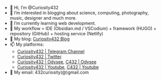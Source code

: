 - 👋 Hi, I’m @Curiosity432
- 👀 I’m interested in blogging about science, computing, photography, music, designer and much more.
- 🌱 I’m currently learning web development.
- 💞️ My workflow = IDE (Obsidian.md / VSCodium) + framework (HUGO) + repository (GitHub) + hosting service (Netlify)
- 🔖 My blog: [Curiosity432 Blog](https://curiosity432.netlify.app)
- 📫 My platforms:
  - [Curiosity432 | Telegram Channel](https://t.me/curiosity432)
  - [Curiosity432 | Twitter](https://twitter.com/curiosity432)
  - [Curiosity432 | Odysee](https://odysee.com/@curiosity432:d), [C432 | Odysee](https://odysee.com/@C432:b)
  - [Curiosity432 | Youtube](https://www.youtube.com/channel/UCwfBPILhdtGY-JoANIjQg7A), [C432 | Youtube](https://www.youtube.com/channel/UCLy8Rf0TdYLVwLdd2FfMkjQ)
- 📝 My email: 432curiosity(@)gmail.com

<!---
Curiosity432/Curiosity432 is a ✨ special ✨ repository because its `README.md` (this file) appears on your GitHub profile.
You can click the Preview link to take a look at your changes.
--->
